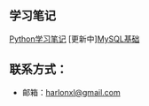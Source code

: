 ## 学习笔记

[Python学习笔记](https://github.com/Harlonxl/Learning-Note/blob/master/python.md)
[更新中][MySQL基础](https://github.com/Harlonxl/Learning-Note/blob/master/mysql.md)

## 联系方式：
- 邮箱：harlonxl@gmail.com
